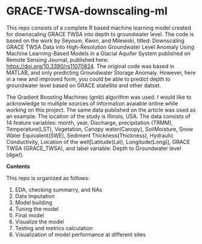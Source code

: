 # GRACE-TWSA-downscaling-ml
This repo consists of a complete R based machine learning model created for downscaling GRACE TWSA into depth to groundwater level. The code is based on the work by Seyoum, Kwon, and Milewski, titled: Downscaling GRACE TWSA Data into High-Resolution Groundwater Level Anomaly Using Machine Learning-Based Models in a Glacial Aquifer System published on Remote Sensing Journal, published here: https://doi.org/10.3390/rs11070824. The original code was based in MATLAB, and only predicting Groundwater Storage Anomaly. However, here in a new and improved form, you could be able to predict depth to groundwater level based on GRACE statellite and other datset.

The Gradient Boosting Machines (gmb) algorithm was used. I would like to acknowledge to multiple sources of information avaiable online while working on this project. The same data published on the article was used as an example. The location of the study is Illinois, USA. The data consists of 14 feature variables: month, year, Discharge, precipitation (TRMM), Temperature(LST), Vegetation, Canopy water(Canopy), SoilMoisture, Snow Water Equivalent(SWE), Sediment Thickness(Thickness), Hydraulic Conductivity, Location of the well[Latitude(Lat), Longitude(Long)], GRACE TWSA (GRACE_TWSA), and label variable: Depth to Groundwater level (dgwl).       



**Contents**

This repo is organized as follows:

1. EDA, checking summarry, and NAs
2. Data Imputation
3. Model building
4. Tuning the model
5. Final model
6. Visualize the model
7. Testing and metrics calculation
8. Visualization of model performance at different sites 

